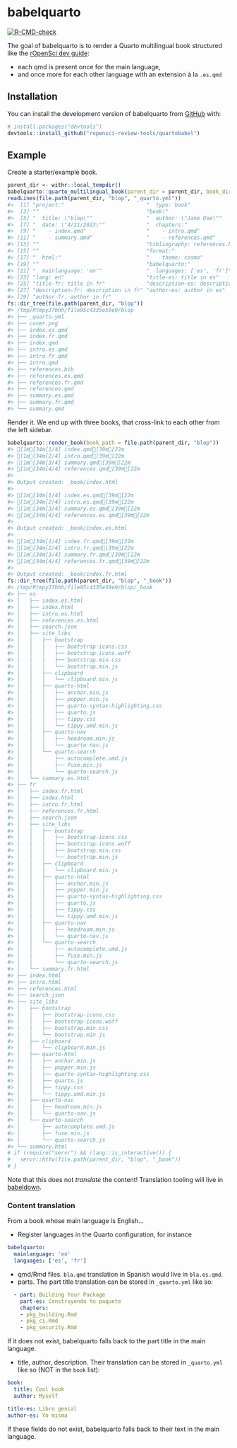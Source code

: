
<!-- README.md is generated from README.Rmd. Please edit that file -->

# babelquarto

<!-- badges: start -->

[![R-CMD-check](https://github.com/ropensci-review-tools/quartobabel/actions/workflows/R-CMD-check.yaml/badge.svg)](https://github.com/ropensci-review-tools/quartobabel/actions/workflows/R-CMD-check.yaml)
<!-- badges: end -->

The goal of babelquarto is to render a Quarto multilingual book
structured like the [rOpenSci dev
guide](https://devdevguide.netlify.app/):

- each qmd is present once for the main language,
- and once more for each other language with an extension à la `.es.qmd`

## Installation

You can install the development version of babelquarto from
[GitHub](https://github.com/) with:

``` r
# install.packages("devtools")
devtools::install_github("ropensci-review-tools/quartobabel")
```

## Example

Create a starter/example book.

``` r
parent_dir <- withr::local_tempdir()
babelquarto::quarto_multilingual_book(parent_dir = parent_dir, book_dir = "blop")
readLines(file.path(parent_dir, "blop", "_quarto.yml"))
#>  [1] "project:"                          "  type: book"                     
#>  [3] ""                                  "book:"                            
#>  [5] "  title: \"blop\""                 "  author: \"Jane Doe\""           
#>  [7] "  date: \"4/21/2023\""             "  chapters:"                      
#>  [9] "    - index.qmd"                   "    - intro.qmd"                  
#> [11] "    - summary.qmd"                 "    - references.qmd"             
#> [13] ""                                  "bibliography: references.bib"     
#> [15] ""                                  "format:"                          
#> [17] "  html:"                           "    theme: cosmo"                 
#> [19] ""                                  "babelquarto:"                     
#> [21] "  mainlanguage: 'en'"              "  languages: ['es', 'fr']"        
#> [23] "lang: en"                          "title-es: title in es"            
#> [25] "title-fr: title in fr"             "description-es: description in es"
#> [27] "description-fr: description in fr" "author-es: author in es"          
#> [29] "author-fr: author in fr"
fs::dir_tree(file.path(parent_dir, "blop"))
#> /tmp/RtmpyJ7bhh/file95c4335e59e9/blop
#> ├── _quarto.yml
#> ├── cover.png
#> ├── index.es.qmd
#> ├── index.fr.qmd
#> ├── index.qmd
#> ├── intro.es.qmd
#> ├── intro.fr.qmd
#> ├── intro.qmd
#> ├── references.bib
#> ├── references.es.qmd
#> ├── references.fr.qmd
#> ├── references.qmd
#> ├── summary.es.qmd
#> ├── summary.fr.qmd
#> └── summary.qmd
```

Render it. We end up with three books, that cross-link to each other
from the left sidebar.

``` r
babelquarto::render_book(book_path = file.path(parent_dir, "blop"))
#> [1m[34m[1/4] index.qmd[39m[22m
#> [1m[34m[2/4] intro.qmd[39m[22m
#> [1m[34m[3/4] summary.qmd[39m[22m
#> [1m[34m[4/4] references.qmd[39m[22m
#> 
#> Output created: _book/index.html
#> 
#> [1m[34m[1/4] index.es.qmd[39m[22m
#> [1m[34m[2/4] intro.es.qmd[39m[22m
#> [1m[34m[3/4] summary.es.qmd[39m[22m
#> [1m[34m[4/4] references.es.qmd[39m[22m
#> 
#> Output created: _book/index.es.html
#> 
#> [1m[34m[1/4] index.fr.qmd[39m[22m
#> [1m[34m[2/4] intro.fr.qmd[39m[22m
#> [1m[34m[3/4] summary.fr.qmd[39m[22m
#> [1m[34m[4/4] references.fr.qmd[39m[22m
#> 
#> Output created: _book/index.fr.html
fs::dir_tree(file.path(parent_dir, "blop", "_book"))
#> /tmp/RtmpyJ7bhh/file95c4335e59e9/blop/_book
#> ├── es
#> │   ├── index.es.html
#> │   ├── index.html
#> │   ├── intro.es.html
#> │   ├── references.es.html
#> │   ├── search.json
#> │   ├── site_libs
#> │   │   ├── bootstrap
#> │   │   │   ├── bootstrap-icons.css
#> │   │   │   ├── bootstrap-icons.woff
#> │   │   │   ├── bootstrap.min.css
#> │   │   │   └── bootstrap.min.js
#> │   │   ├── clipboard
#> │   │   │   └── clipboard.min.js
#> │   │   ├── quarto-html
#> │   │   │   ├── anchor.min.js
#> │   │   │   ├── popper.min.js
#> │   │   │   ├── quarto-syntax-highlighting.css
#> │   │   │   ├── quarto.js
#> │   │   │   ├── tippy.css
#> │   │   │   └── tippy.umd.min.js
#> │   │   ├── quarto-nav
#> │   │   │   ├── headroom.min.js
#> │   │   │   └── quarto-nav.js
#> │   │   └── quarto-search
#> │   │       ├── autocomplete.umd.js
#> │   │       ├── fuse.min.js
#> │   │       └── quarto-search.js
#> │   └── summary.es.html
#> ├── fr
#> │   ├── index.fr.html
#> │   ├── index.html
#> │   ├── intro.fr.html
#> │   ├── references.fr.html
#> │   ├── search.json
#> │   ├── site_libs
#> │   │   ├── bootstrap
#> │   │   │   ├── bootstrap-icons.css
#> │   │   │   ├── bootstrap-icons.woff
#> │   │   │   ├── bootstrap.min.css
#> │   │   │   └── bootstrap.min.js
#> │   │   ├── clipboard
#> │   │   │   └── clipboard.min.js
#> │   │   ├── quarto-html
#> │   │   │   ├── anchor.min.js
#> │   │   │   ├── popper.min.js
#> │   │   │   ├── quarto-syntax-highlighting.css
#> │   │   │   ├── quarto.js
#> │   │   │   ├── tippy.css
#> │   │   │   └── tippy.umd.min.js
#> │   │   ├── quarto-nav
#> │   │   │   ├── headroom.min.js
#> │   │   │   └── quarto-nav.js
#> │   │   └── quarto-search
#> │   │       ├── autocomplete.umd.js
#> │   │       ├── fuse.min.js
#> │   │       └── quarto-search.js
#> │   └── summary.fr.html
#> ├── index.html
#> ├── intro.html
#> ├── references.html
#> ├── search.json
#> ├── site_libs
#> │   ├── bootstrap
#> │   │   ├── bootstrap-icons.css
#> │   │   ├── bootstrap-icons.woff
#> │   │   ├── bootstrap.min.css
#> │   │   └── bootstrap.min.js
#> │   ├── clipboard
#> │   │   └── clipboard.min.js
#> │   ├── quarto-html
#> │   │   ├── anchor.min.js
#> │   │   ├── popper.min.js
#> │   │   ├── quarto-syntax-highlighting.css
#> │   │   ├── quarto.js
#> │   │   ├── tippy.css
#> │   │   └── tippy.umd.min.js
#> │   ├── quarto-nav
#> │   │   ├── headroom.min.js
#> │   │   └── quarto-nav.js
#> │   └── quarto-search
#> │       ├── autocomplete.umd.js
#> │       ├── fuse.min.js
#> │       └── quarto-search.js
#> └── summary.html
# if (require("servr") && rlang::is_interactive()) {
#   servr::httw(file.path(parent_dir, "blop", "_book"))
# }
```

Note that this does not *translate* the content! Translation tooling
will live in [babeldown](https://docs.ropensci.org/babeldown).

### Content translation

From a book whose main language is English…

- Register languages in the Quarto configuration, for instance

``` yml
babelquarto:
  mainlanguage: 'en'
  languages: ['es', 'fr']
```

- qmd/Rmd files. `bla.qmd` translation in Spanish would live in
  `bla.es.qmd`.
- parts. The part title translation can be stored in `_quarto.yml` like
  so:

``` yml
  - part: Building Your Package
    part-es: Construyendo tu paquete
    chapters:
    - pkg_building.Rmd
    - pkg_ci.Rmd
    - pkg_security.Rmd
```

If it does not exist, babelquarto falls back to the part title in the
main language.

- title, author, description. Their translation can be stored in
  `_quarto.yml` like so (NOT in the `book` list):

``` yml
book:
  title: Cool book
  author: Myself

title-es: Libro genial
author-es: Yo misma
```

If these fields do not exist, babelquarto falls back to their text in
the main language.
